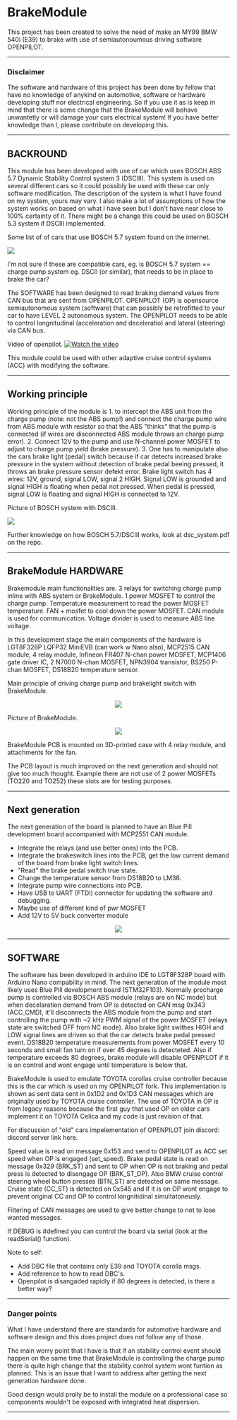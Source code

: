 # BrakeModule

This project has been created to solve the need of make an MY99 BMW 540i (E39) to brake with use of semiautonoumous driving software OPENPILOT.

---

### Disclaimer

The software and hardware of this project has been done by fellow that have no knowledge of anykind on automotive, software or hardware developing stuff nor electrical engineering. So if you use it as is keep in mind that there is some change that the BrakeModule will behave unwantetly or will damage your cars electrical system!
If you have better knowledge than I, please contribute on developing this.

---

## BACKROUND

This module has been developed with use of car which uses BOSCH ABS 5.7 Dynamic Stability Control system 3 (DSCIII). This system is used on several different cars so it could possibly be used with these car only software modification. The description of the system is what I have found on my system, yours may vary. I also make a lot of assumptions of how the system works on based on what I have seen but I don't have near close to 100% certainty of it. There might be a change this could be used on BOSCH 5.3 system if DSCIII implemented.

Some list of of cars that use BOSCH 5.7 system found on the internet.

<p align="left">
  <img src="Pics/Bosch57cars.PNG?raw=true">
</p>

I'm not sure if these are compatible cars, eg. is BOSCH 5.7 system == charge pump system eg. DSCII (or similar), that needs to be in place to brake the car?

The SOFTWARE has been designed to read braking demand values from CAN bus that are sent from OPENPILOT. OPENPILOT (OP) is opensource semiautonomous system (software) that can possibly be retrofitted to your car to have LEVEL 2 autonomous system. The OPENPILOT needs to be able to control longnitudinal (acceleration and deceleratio) and lateral (steering) via CAN bus. 

Video of openpilot.
[![Watch the video](https://img.youtube.com/vi/NmBfgOanCyk/default.jpg)](https://youtu.be/NmBfgOanCyk)

This module could be used with other adaptive cruise control systems (ACC) with modifying the software.

---

## Working principle

Working principle of the module is 1. to intercept the ABS unit from the charge pump (note: not the ABS pump!) and connect the charge pump wire from ABS module with resistor so that the ABS "thinks" that the pump is connected (if wires are disconnected ABS module throws an charge pump error). 2. Connect 12V to the pump and use N-channel power MOSFET to adjust to charge pump yield (brake pressure). 3. One has to manipulate also the cars brake light (pedal) switch because if car detects increased brake pressure in the system without detection of brake pedal beeing pressed, it throws an brake pressure sensor defekt error. Brake light switch has 4 wires: 12V, ground, signal LOW, signal 2 HIGH. Signal LOW is grounded and signal HIGH is floating when pedal not pressed. When pedal is pressed, signal LOW is floating and signal HIGH is connected to 12V.

Picture of BOSCH system with DSCIII.
<p align="left">
  <img src="Pics/DSCIII.PNG?raw=true">
</p>

Further knowledge on how BOSCH 5.7/DSCIII works, look at dsc_system.pdf on the repo.

---

## BrakeModule HARDWARE

Brakemodule main functionalities are. 3 relays for switching charge pump inline with ABS system or BrakeModule. 1 power MOSFET to control the charge pump. Temperature measurement to read the power MOSFET temperature. FAN + mosfet to cool down the power MOSFET. CAN module is used for communication. Voltage divider is used to measure ABS line voltage.

In this development stage the main components of the hardware is LGT8F328P LQFP32 MiniEVB (can work w Nano also), MCP2515 CAN module, 4 relay module, Infineon FR407 N-chan power MOSFET, MCP1406 gate driver IC, 2 N7000 N-chan MOSFET, NPN3904 transistor, BS250 P-chan MOSFET, DS18B20 temperature sensor.

Main principle of driving charge pump and brakelight switch with BrakeModule.
<p align="center">
  <img src="Pics/BMmain.PNG?raw=true">
</p>

Picture of BrakeModule.
<p align="center">
  <img src="Pics/BM0.2.PNG?raw=true">
</p>

BrakeModule PCB is mounted on 3D-printed case with 4 relay module, and attachments for the fan.

The PCB layout is much improved on the next generation and should not give too much thought. Example there are not use of 2 power MOSFETs (TO220 and TO252) these slots are for testing purposes.

---

## Next generation

The next generation of the board is planned to have an Blue Pill development board accompanied with MCP2551 CAN module. 
- Integrate the relays (and use better ones) into the PCB. 
- Integrate the brakeswitch lines into the PCB, get the low current demand of the board from brake light switch lines.
- "Read" the brake pedal switch true state. 
- Change the temperature sensor from DS18B20 to LM36. 
- Integrate pump wire connections into PCB.
- Have USB to UART (FTDI) connector for updating the software and debugging.
- Maybe use of different kind of pwr MOSFET
- Add 12V to 5V buck converter module

<p align="center">
  <img src="Pics/BM03.PNG?raw=true">
</p>

---

## SOFTWARE

The software has been developed in arduino IDE to LGT8F328P board with Arduino Nano compability in mind. The next generation of the module most likely uses Blue Pill development board (STM32F103). Normally precharge pump is controlled via BOSCH ABS module (relays are on NC mode) but when decelaration demand from OP is detected on CAN msg 0x343 (ACC_CMD), it'll disconnects the ABS module from the pump and start controlling the pump with ~2 kHz PWM signal of the power MOSFET (relays state are switched OFF from NC mode). Also brake light swithes HIGH and LOW signal lines are driven so that the car detects brake pedal pressed event. DS18B20 temperature measurements from power MOSFET every 10 seconds and small fan turn on if over 45 degrees is detecteted. Also if temperature exceeds 80 degrees, brake module will disable OPENPILOT if it is on control and wont engage until temperature is below that.

BrakeModule is used to emulate TOYOTA corollas cruise controller because this is the car which is used on my OPENPILOT fork. This implementation is shown as sent data sent in 0x1D2 and 0x1D3 CAN messages which are originally used by TOYOTA cruise controller. The use of TOYOTA in OP is from legacy reasons because the first guy that used OP on older cars implement it on TOYOTA Celica and my code is just revision of that.

For discussion of "old" cars impelementation of OPENPILOT join discord: discord server link here.

Speed value is read on message 0x153 and send to OPENPILOT as ACC set speed when OP is engaged (set_speed). Brake pedal state is read on message 0x329 (BRK_ST) and sent to OP when OP is not braking and pedal press is detected to disengage OP (BRK_ST_OP). Also BMW cruise control steering wheel button presses (BTN_ST) are detected on same message. Cruise state (CC_ST) is detected on 0x545 and if it is on OP wont engage to prevent original CC and OP to control longnitidinal simultatoneusly.

Filtering of CAN messages are used to give better change to not to lose wanted messages.

If DEBUG is #defined you can control the board via serial (look at the readSerial() function).

Note to self:
- Add DBC file that contains only E39 and TOYOTA corolla msgs.
- Add reference to how to read DBC's.
- Openpilot is disangaded rapidly if 80 degrees is detected, is there a better way?

---

### Danger points
What I have understand there are standards for automotive hardware and software design and this does project does not follow any of those.

The main worry point that I have is that if an stability control event should happen on the same time that BrakeModule is controlling the charge pump there is quite high change that the stability control system wont funtion as planned. This is an issue that I want to address after getting the next generation hardware done.

Good design would prolly be to install the module on a professional case so components wouldn't be exposed with integrated heat dispersion.

---
